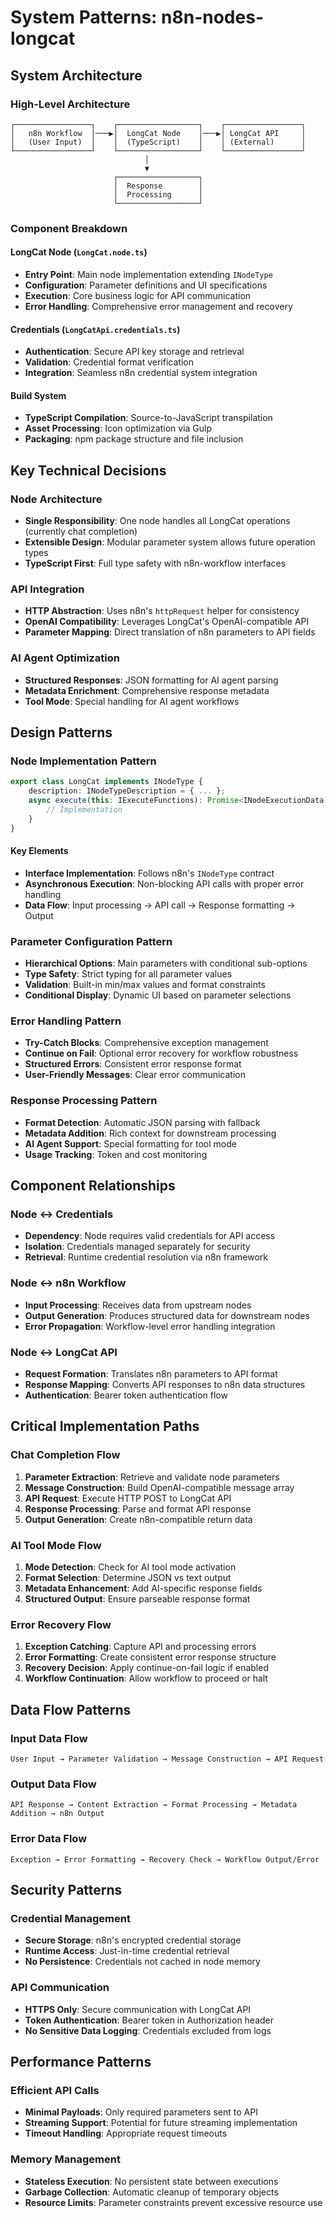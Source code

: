 # System Patterns: n8n-nodes-longcat

## System Architecture

### High-Level Architecture

```
┌─────────────────┐    ┌──────────────────┐    ┌─────────────────┐
│   n8n Workflow  │───▶│  LongCat Node    │───▶│ LongCat API     │
│   (User Input)  │    │  (TypeScript)    │    │ (External)      │
└─────────────────┘    └──────────────────┘    └─────────────────┘
                              │
                              ▼
                       ┌──────────────────┐
                       │  Response        │
                       │  Processing      │
                       └──────────────────┘
```

### Component Breakdown

#### LongCat Node (`LongCat.node.ts`)

- **Entry Point**: Main node implementation extending `INodeType`
- **Configuration**: Parameter definitions and UI specifications
- **Execution**: Core business logic for API communication
- **Error Handling**: Comprehensive error management and recovery

#### Credentials (`LongCatApi.credentials.ts`)

- **Authentication**: Secure API key storage and retrieval
- **Validation**: Credential format verification
- **Integration**: Seamless n8n credential system integration

#### Build System

- **TypeScript Compilation**: Source-to-JavaScript transpilation
- **Asset Processing**: Icon optimization via Gulp
- **Packaging**: npm package structure and file inclusion

## Key Technical Decisions

### Node Architecture

- **Single Responsibility**: One node handles all LongCat operations (currently chat completion)
- **Extensible Design**: Modular parameter system allows future operation types
- **TypeScript First**: Full type safety with n8n-workflow interfaces

### API Integration

- **HTTP Abstraction**: Uses n8n's `httpRequest` helper for consistency
- **OpenAI Compatibility**: Leverages LongCat's OpenAI-compatible API
- **Parameter Mapping**: Direct translation of n8n parameters to API fields

### AI Agent Optimization

- **Structured Responses**: JSON formatting for AI agent parsing
- **Metadata Enrichment**: Comprehensive response metadata
- **Tool Mode**: Special handling for AI agent workflows

## Design Patterns

### Node Implementation Pattern

```typescript
export class LongCat implements INodeType {
    description: INodeTypeDescription = { ... };
    async execute(this: IExecuteFunctions): Promise<INodeExecutionData[][]> {
        // Implementation
    }
}
```

#### Key Elements

- **Interface Implementation**: Follows n8n's `INodeType` contract
- **Asynchronous Execution**: Non-blocking API calls with proper error handling
- **Data Flow**: Input processing → API call → Response formatting → Output

### Parameter Configuration Pattern

- **Hierarchical Options**: Main parameters with conditional sub-options
- **Type Safety**: Strict typing for all parameter values
- **Validation**: Built-in min/max values and format constraints
- **Conditional Display**: Dynamic UI based on parameter selections

### Error Handling Pattern

- **Try-Catch Blocks**: Comprehensive exception management
- **Continue on Fail**: Optional error recovery for workflow robustness
- **Structured Errors**: Consistent error response format
- **User-Friendly Messages**: Clear error communication

### Response Processing Pattern

- **Format Detection**: Automatic JSON parsing with fallback
- **Metadata Addition**: Rich context for downstream processing
- **AI Agent Support**: Special formatting for tool mode
- **Usage Tracking**: Token and cost monitoring

## Component Relationships

### Node ↔ Credentials

- **Dependency**: Node requires valid credentials for API access
- **Isolation**: Credentials managed separately for security
- **Retrieval**: Runtime credential resolution via n8n framework

### Node ↔ n8n Workflow

- **Input Processing**: Receives data from upstream nodes
- **Output Generation**: Produces structured data for downstream nodes
- **Error Propagation**: Workflow-level error handling integration

### Node ↔ LongCat API

- **Request Formation**: Translates n8n parameters to API format
- **Response Mapping**: Converts API responses to n8n data structures
- **Authentication**: Bearer token authentication flow

## Critical Implementation Paths

### Chat Completion Flow

1. **Parameter Extraction**: Retrieve and validate node parameters
2. **Message Construction**: Build OpenAI-compatible message array
3. **API Request**: Execute HTTP POST to LongCat API
4. **Response Processing**: Parse and format API response
5. **Output Generation**: Create n8n-compatible return data

### AI Tool Mode Flow

1. **Mode Detection**: Check for AI tool mode activation
2. **Format Selection**: Determine JSON vs text output
3. **Metadata Enhancement**: Add AI-specific response fields
4. **Structured Output**: Ensure parseable response format

### Error Recovery Flow

1. **Exception Catching**: Capture API and processing errors
2. **Error Formatting**: Create consistent error response structure
3. **Recovery Decision**: Apply continue-on-fail logic if enabled
4. **Workflow Continuation**: Allow workflow to proceed or halt

## Data Flow Patterns

### Input Data Flow

```
User Input → Parameter Validation → Message Construction → API Request
```

### Output Data Flow

```
API Response → Content Extraction → Format Processing → Metadata Addition → n8n Output
```

### Error Data Flow

```
Exception → Error Formatting → Recovery Check → Workflow Output/Error
```

## Security Patterns

### Credential Management

- **Secure Storage**: n8n's encrypted credential storage
- **Runtime Access**: Just-in-time credential retrieval
- **No Persistence**: Credentials not cached in node memory

### API Communication

- **HTTPS Only**: Secure communication with LongCat API
- **Token Authentication**: Bearer token in Authorization header
- **No Sensitive Data Logging**: Credentials excluded from logs

## Performance Patterns

### Efficient API Calls

- **Minimal Payloads**: Only required parameters sent to API
- **Streaming Support**: Potential for future streaming implementation
- **Timeout Handling**: Appropriate request timeouts

### Memory Management

- **Stateless Execution**: No persistent state between executions
- **Garbage Collection**: Automatic cleanup of temporary objects
- **Resource Limits**: Parameter constraints prevent excessive resource use
